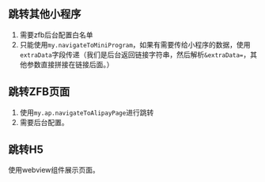 ## 跳转其他小程序

1. 需要zfb后台配置白名单
2. 只能使用`my.navigateToMiniProgram`，如果有需要传给小程序的数据，使用`extraData`字段传递（我们是后台返回链接字符串，然后解析`&extraData=`，其他参数直接拼接在链接后面。）

## 跳转ZFB页面

1. 使用`my.ap.navigateToAlipayPage`进行跳转
2. 需要后台配置。

## 跳转H5

使用webview组件展示页面。